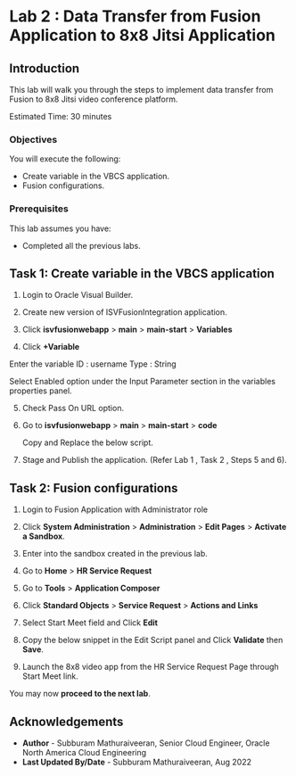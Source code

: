 # Lab 2 : Data Transfer from Fusion Application to 8x8 Jitsi Application

## Introduction

This lab will walk you through the steps to implement data transfer from Fusion to 8x8 Jitsi video conference platform.

Estimated Time: 30 minutes

### Objectives

You will execute the following:
- Create variable in the VBCS application.
- Fusion configurations.

### Prerequisites
This lab assumes you have:
- Completed all the previous labs.


## Task 1: Create variable in the VBCS application

1. Login to Oracle Visual Builder.

2. Create new version of ISVFusionIntegration application.

3. Click **isvfusionwebapp** > **main** > **main-start** > **Variables**

4. Click **+Variable**

  Enter the variable ID : username
                   Type : String

  Select Enabled option under the Input Parameter section in the variables properties panel.

5. Check Pass On URL option.

6. Go to **isvfusionwebapp** > **main** > **main-start** > **code**  

   Copy and Replace the below script.

7. Stage and Publish the application. (Refer Lab 1 , Task 2 , Steps 5 and 6).

## Task 2: Fusion configurations

1. Login to Fusion Application with Administrator role

2. Click **System Administration** > **Administration** > **Edit Pages** > **Activate a Sandbox**.

3. Enter into the sandbox created in the previous lab.

4. Go to **Home** > **HR Service Request**

5. Go to **Tools** > **Application Composer**

6. Click **Standard Objects** > **Service Request** > **Actions and Links**

7. Select Start Meet field and Click **Edit**

8. Copy the below snippet in the Edit Script panel and  Click **Validate** then **Save**.

9. Launch the 8x8 video app from the HR Service Request Page through Start Meet link.

You may now **proceed to the next lab**.


## Acknowledgements

* **Author** - Subburam Mathuraiveeran, Senior Cloud Engineer, Oracle North America Cloud Engineering
* **Last Updated By/Date** - Subburam Mathuraiveeran, Aug 2022
